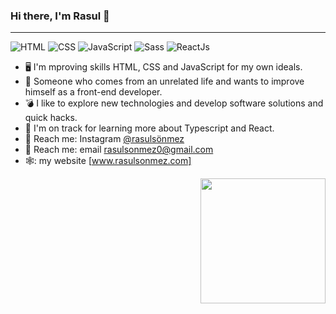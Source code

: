 ### Hi there, I'm Rasul 👋

<hr>

![HTML](https://img.shields.io/badge/HTML5-E34F26?style=for-the-badge&logo=html5&logoColor=white)
![CSS](https://img.shields.io/badge/CSS3-1572B6?style=for-the-badge&logo=css3&logoColor=white)
![JavaScript](https://img.shields.io/badge/JavaScript-F7DF1E?style=for-the-badge&logo=javascript&logoColor=black)
![Sass](https://img.shields.io/badge/Sass-CC6699?style=for-the-badge&logo=sass&logoColor=white)
![ReactJs](https://camo.githubusercontent.com/27d0b117da00485c56d69aef0fa310a3f8a07abecc8aa15fa38c8b78526c60ac/68747470733a2f2f63646e2e6a7364656c6976722e6e65742f67682f64657669636f6e732f64657669636f6e2f69636f6e732f72656163742f72656163742d6f726967696e616c2e737667)

- 🖥️ I'm mproving skills HTML, CSS and JavaScript for my own ideals.
- 🚀 Someone who comes from an unrelated life and wants to improve himself as a front-end developer.
- 💣 I like to explore new technologies and develop software solutions and quick hacks.
- 🚬 I'm on track for learning more about Typescript and React.
- :postbox: Reach me: Instagram [@rasulsönmez](https://www.instagram.com/rsl.snmz0/)
- 📧 Reach me: email [rasulsonmez0@gmail.com](rasulsonmez0@gmail.com)
- 🕸️: my website [www.rasulsonmez.com] <a href="www.rasulsonmez.com" target="_blank"></a>

<a href="#"><img align="right" src="https://i.giphy.com/media/PiQejEf31116URju4V/giphy.webp" width="200 " height="200" style="max-width:100%;"></a>
